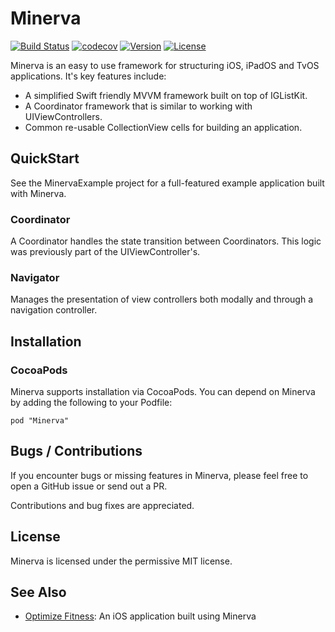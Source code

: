 # Minerva

[![Build Status](https://travis-ci.org/OptimizeFitness/Minerva.svg?branch=master)](https://travis-ci.org/OptimizeFitness/Minerva)
[![codecov](https://codecov.io/gh/OptimizeFitness/Minerva/branch/master/graph/badge.svg)](https://codecov.io/gh/OptimizeFitness/Minerva)
[![Version](https://img.shields.io/cocoapods/v/Minerva.svg?style=flat)](http://cocoapods.org/pods/Minerva)
[![License](https://img.shields.io/cocoapods/l/Minerva.svg?style=flat)](http://cocoapods.org/pods/Minerva)

Minerva is an easy to use framework for structuring iOS, iPadOS and TvOS applications. It's key features include:

* A simplified Swift friendly MVVM framework built on top of IGListKit.
* A Coordinator framework that is similar to working with UIViewControllers.
* Common re-usable CollectionView cells for building an application.

## QuickStart

See the MinervaExample project for a full-featured example application built with Minerva.

### Coordinator

A Coordinator handles the state transition between Coordinators. This logic was previously part of the UIViewController's.

### Navigator

Manages the presentation of view controllers both modally and through a navigation controller.

## Installation

### CocoaPods

Minerva supports installation via CocoaPods. You can depend on Minerva by adding the following to your Podfile:

```
pod "Minerva"
```

## Bugs / Contributions

If you encounter bugs or missing features in Minerva, please feel free to open a GitHub issue or send out a PR.

Contributions and bug fixes are appreciated.

## License

Minerva is licensed under the permissive MIT license.

## See Also

* [Optimize Fitness](https://optimize.fitness/): An iOS application built using Minerva
